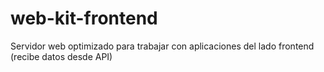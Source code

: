 # web-kit-frontend
Servidor web optimizado para trabajar con aplicaciones del lado frontend (recibe datos desde API)
